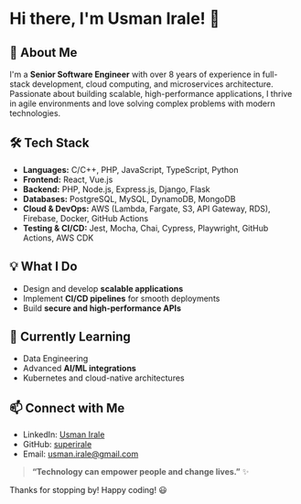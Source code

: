 # Hi there, I'm Usman Irale! 👋

## 🚀 About Me
I'm a **Senior Software Engineer** with over 8 years of experience in full-stack development, cloud computing, and microservices architecture. Passionate about building scalable, high-performance applications, I thrive in agile environments and love solving complex problems with modern technologies.

## 🛠 Tech Stack
- **Languages:** C/C++, PHP, JavaScript, TypeScript, Python
- **Frontend:** React, Vue.js
- **Backend:** PHP, Node.js, Express.js, Django, Flask
- **Databases:** PostgreSQL, MySQL, DynamoDB, MongoDB
- **Cloud & DevOps:** AWS (Lambda, Fargate, S3, API Gateway, RDS), Firebase, Docker, GitHub Actions
- **Testing & CI/CD:** Jest, Mocha, Chai, Cypress, Playwright, GitHub Actions, AWS CDK

## 💡 What I Do
- Design and develop **scalable applications**
- Implement **CI/CD pipelines** for smooth deployments
- Build **secure and high-performance APIs**


## 🌱 Currently Learning
- Data Engineering
- Advanced **AI/ML integrations**
- Kubernetes and cloud-native architectures

## 📫 Connect with Me
- LinkedIn: [Usman Irale](https://www.linkedin.com/in/usman-irale-6a60b231)
- GitHub: [superirale](https://github.com/superirale)
- Email: usman.irale@gmail.com

<!---
## 📌 Featured Projects
🚀 **[Project Name](#)** - Brief description of an impactful project.

💡 **[Another Project](#)** - Short description highlighting your role and technology used.
-->

> **“Technology can empower people and change lives.”** ✨

Thanks for stopping by! Happy coding! 😃
